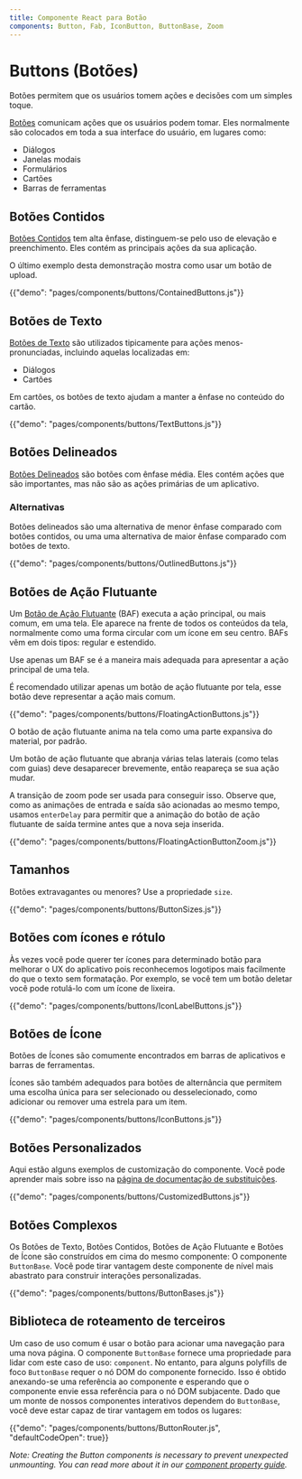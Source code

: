```yaml
---
title: Componente React para Botão
components: Button, Fab, IconButton, ButtonBase, Zoom
---
```


# Buttons (Botões)

<p class="description">Botões permitem que os usuários tomem ações e decisões com um simples toque.</p>

[Botões](https://material.io/design/components/buttons.html) comunicam ações que os usuários podem tomar. Eles normalmente são colocados em toda a sua interface do usuário, em lugares como:

- Diálogos
- Janelas modais
- Formulários
- Cartões
- Barras de ferramentas

## Botões Contidos

[Botões Contidos](https://material.io/design/components/buttons.html#contained-button) tem alta ênfase, distinguem-se pelo uso de elevação e preenchimento. Eles contém as principais ações da sua aplicação.

O último exemplo desta demonstração mostra como usar um botão de upload.

{{"demo": "pages/components/buttons/ContainedButtons.js"}}

## Botões de Texto

[Botões de Texto](https://material.io/design/components/buttons.html#text-button) são utilizados tipicamente para ações menos-pronunciadas, incluindo aquelas localizadas em:

- Diálogos
- Cartões

Em cartões, os botões de texto ajudam a manter a ênfase no conteúdo do cartão.

{{"demo": "pages/components/buttons/TextButtons.js"}}

## Botões Delineados

[Botões Delineados](https://material.io/design/components/buttons.html#outlined-button) são botões com ênfase média. Eles contém ações que são importantes, mas não são as ações primárias de um aplicativo.

### Alternativas

Botões delineados são uma alternativa de menor ênfase comparado com botões contidos, ou uma uma alternativa de maior ênfase comparado com botões de texto.

{{"demo": "pages/components/buttons/OutlinedButtons.js"}}

## Botões de Ação Flutuante

Um [Botão de Ação Flutuante](https://material.io/design/components/buttons-floating-action-button.html) (BAF) executa a ação principal, ou mais comum, em uma tela. Ele aparece na frente de todos os conteúdos da tela, normalmente como uma forma circular com um ícone em seu centro. BAFs vêm em dois tipos: regular e estendido.

Use apenas um BAF se é a maneira mais adequada para apresentar a ação principal de uma tela.

É recomendado utilizar apenas um botão de ação flutuante por tela, esse botão deve representar a ação mais comum.

{{"demo": "pages/components/buttons/FloatingActionButtons.js"}}

O botão de ação flutuante anima na tela como uma parte expansiva do material, por padrão.

Um botão de ação flutuante que abranja várias telas laterais (como telas com guias) deve desaparecer brevemente, então reapareça se sua ação mudar.

A transição de zoom pode ser usada para conseguir isso. Observe que, como as animações de entrada e saída são acionadas ao mesmo tempo, usamos `enterDelay` para permitir que a animação do botão de ação flutuante de saída termine antes que a nova seja inserida.

{{"demo": "pages/components/buttons/FloatingActionButtonZoom.js"}}

## Tamanhos

Botões extravagantes ou menores? Use a propriedade `size`.

{{"demo": "pages/components/buttons/ButtonSizes.js"}}

## Botões com ícones e rótulo

Às vezes você pode querer ter ícones para determinado botão para melhorar o UX do aplicativo pois reconhecemos logotipos mais facilmente do que o texto sem formatação. Por exemplo, se você tem um botão deletar você pode rotulá-lo com um ícone de lixeira.

{{"demo": "pages/components/buttons/IconLabelButtons.js"}}

## Botões de Ícone

Botões de Ícones são comumente encontrados em barras de aplicativos e barras de ferramentas.

Ícones são também adequados para botões de alternância que permitem uma escolha única para ser selecionado ou desselecionado, como adicionar ou remover uma estrela para um item.

{{"demo": "pages/components/buttons/IconButtons.js"}}

## Botões Personalizados

Aqui estão alguns exemplos de customização do componente. Você pode aprender mais sobre isso na [página de documentação de substituições](/customization/components/).

{{"demo": "pages/components/buttons/CustomizedButtons.js"}}



## Botões Complexos

Os Botões de Texto, Botões Contidos, Botões de Ação Flutuante e Botões de Ícone são construídos em cima do mesmo componente: O componente `ButtonBase`. Você pode tirar vantagem deste componente de nível mais abastrato para construir interações personalizadas.

{{"demo": "pages/components/buttons/ButtonBases.js"}}

## Biblioteca de roteamento de terceiros

Um caso de uso comum é usar o botão para acionar uma navegação para uma nova página. O componente `ButtonBase` fornece uma propriedade para lidar com este caso de uso: `component`. No entanto, para alguns polyfills de foco `ButtonBase` requer o nó DOM do componente fornecido. Isso é obtido anexando-se uma referência ao componente e esperando que o componente envie essa referência para o nó DOM subjacente. Dado que um monte de nossos componentes interativos dependem do `ButtonBase`, você deve estar capaz de tirar vantagem em todos os lugares:

{{"demo": "pages/components/buttons/ButtonRouter.js", "defaultCodeOpen": true}}

*Note: Creating the Button components is necessary to prevent unexpected unmounting. You can read more about it in our [component property guide](/guides/composition/#component-property).*